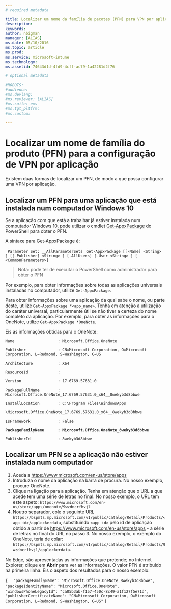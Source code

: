```yaml
---
# required metadata

title: Localizar um nome da família de pacotes (PFN) para VPN por aplicação | Microsoft Intune|
description:
keywords:
author: nbigman
manager: [ALIAS]
ms.date: 05/10/2016
ms.topic: article
ms.prod:
ms.service: microsoft-intune
ms.technology:
ms.assetid: 74643d1d-4fd9-4cff-ac79-1a42281d2f76

# optional metadata

#ROBOTS:
#audience:
#ms.devlang:
#ms.reviewer: [ALIAS]
#ms.suite: ems
#ms.tgt_pltfrm:
#ms.custom:

---
```


# Localizar um nome de família do produto (PFN) para a configuração de VPN por aplicação

Existem duas formas de localizar um PFN, de modo a que possa configurar uma VPN por aplicação.

## Localizar um PFN para uma aplicação que está instalada num computador Windows 10 

Se a aplicação com que está a trabalhar já estiver instalada num computador Windows 10, pode utilizar o cmdlet [Get-AppxPackage](https://technet.microsoft.com/library/hh856044.aspx) do PowerShell para obter o PFN.

A sintaxe para Get-AppxPackage é:

` Parameter Set: __AllParameterSets`
` Get-AppxPackage [[-Name] <String> ] [[-Publisher] <String> ] [-AllUsers] [-User <String> ] [ <CommonParameters>]`

> Nota: pode ter de executar o PowerShell como administrador para obter o PFN

Por exemplo, para obter informações sobre todas as aplicações universais instaladas no computador, utilize `Get-AppxPackage`.

Para obter informações sobre uma aplicação da qual sabe o nome, ou parte deste, utilize `Get-AppxPackage *<app_name>`. Tenha em atenção a utilização do caráter universal, particularmente útil se não tiver a certeza do nome completo da aplicação. Por exemplo, para obter as informações para o OneNote, utilize `Get-AppxPackage *OneNote`.


Eis as informações obtidas para o OneNote:

`Name                   : Microsoft.Office.OneNote`

`Publisher              : CN=Microsoft Corporation, O=Microsoft Corporation, L=Redmond, S=Washington, C=US`

`Architecture           : X64`

`ResourceId             :`

`Version                : 17.6769.57631.0`

`PackageFullName        : Microsoft.Office.OneNote_17.6769.57631.0_x64__8wekyb3d8bbwe`

`InstallLocation        : C:\Program Files\WindowsApps`

`\Microsoft.Office.OneNote_17.6769.57631.0_x64__8wekyb3d8bbwe`

`IsFramework            : False`

**`PackageFamilyName      : Microsoft.Office.OneNote_8wekyb3d8bbwe`**

`PublisherId            : 8wekyb3d8bbwe`



## Localizar um PFN se a aplicação não estiver instalada num computador

1.  Aceda a https://www.microsoft.com/en-us/store/apps
2.  Introduza o nome da aplicação na barra de procura. No nosso exemplo, procure OneNote.
3.  Clique na ligação para a aplicação. Tenha em atenção que o URL a que acede tem uma série de letras no final. No nosso exemplo, o URL tem este aspeto:
`https://www.microsoft.com/en-us/store/apps/onenote/9wzdncrfhvjl`
4.  Noutro separador, cole o seguinte URL `https://bspmts.mp.microsoft.com/v1/public/catalog/Retail/Products/<app id>/applockerdata`,  substituindo `<app id>` pelo id de aplicação obtido a partir de https://www.microsoft.com/en-us/store/apps - a série de letras no final do URL no passo 3. No nosso exemplo, o exemplo do OneNote, teria de colar: `https://bspmts.mp.microsoft.com/v1/public/catalog/Retail/Products/9wzdncrfhvjl/applockerdata`.

No Edge, são apresentadas as informações que pretende; no Internet Explorer, clique em **Abrir** para ver as informações. O valor PFN é atribuído na primeira linha. Eis o aspeto dos resultados para o nosso exemplo:
 

`{`
`  "packageFamilyName": "Microsoft.Office.OneNote_8wekyb3d8bbwe",`
`  "packageIdentityName": "Microsoft.Office.OneNote",`
`  "windowsPhoneLegacyId": "ca05b3ab-f157-450c-8c49-a1f127f5e71d",`
`  "publisherCertificateName": "CN=Microsoft Corporation, O=Microsoft Corporation, L=Redmond, S=Washington, C=US"`
`}`



<!--HONumber=May16_HO3-->


